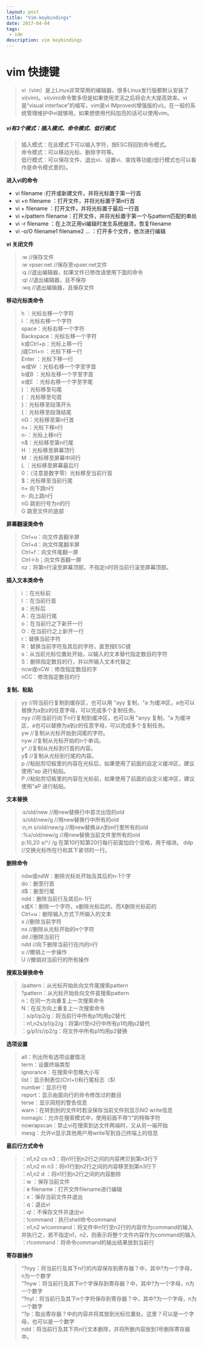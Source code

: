 ```yaml
---
layout: post
title: "Vim-keybindings"
date: 2017-04-04
tags:
 - ide
description: vim keybindings
---
```


# vim 快捷键    

> vi（vim）是上Linux非常常用的编辑器，很多Linux发行版都默认安装了vi(vim)。vi(vim)命令繁多但是如果使用灵活之后将会大大提高效率。vi是“visual interface”的缩写，vim是vi IMproved(增强版的vi)。在一般的系统管理维护中vi就够用，如果想使用代码加亮的话可以使用vim。    

##### vi有3个模式：插入模式、命令模式、低行模式    
> 插入模式：在此模式下可以输入字符，按ESC将回到命令模式。    
命令模式：可以移动光标、删除字符等。    
低行模式：可以保存文件、退出vi、设置vi、查找等功能(低行模式也可以看作是命令模式里的)。    

**进入vi的命令**     
- vi filename :打开或新建文件，并将光标置于第一行首    
- vi +n filename ：打开文件，并将光标置于第n行首    
- vi + filename ：打开文件，并将光标置于最后一行首    
- vi +/pattern filename：打开文件，并将光标置于第一个与pattern匹配的串处    
- vi -r filename ：在上次正用vi编辑时发生系统崩溃，恢复filename    
- vi -o/O filename1 filename2 ... ：打开多个文件，依次进行编辑    

**vi 关闭文件**    
> :w       //保存文件    
:w vpser.net //保存至vpser.net文件    
:q          //退出编辑器，如果文件已修改请使用下面的命令    
:q!        //退出编辑器，且不保存    
:wq         //退出编辑器，且保存文件    

**移动光标类命令**   
> h ：光标左移一个字符   
l ：光标右移一个字符    
space：光标右移一个字符    
Backspace：光标左移一个字符        
k或Ctrl+p：光标上移一行        
j或Ctrl+n ：光标下移一行        
Enter ：光标下移一行        
w或W ：光标右移一个字至字首        
b或B ：光标左移一个字至字首        
e或E ：光标右移一个字至字尾        
) ：光标移至句尾        
( ：光标移至句首        
}：光标移至段落开头        
{：光标移至段落结尾        
nG：光标移至第n行首        
n+：光标下移n行        
n-：光标上移n行        
n$：光标移至第n行尾        
H ：光标移至屏幕顶行    
M ：光标移至屏幕中间行    
L ：光标移至屏幕最后行    
0：（注意是数字零）光标移至当前行首    
$：光标移至当前行尾    
n+ 向下跳n行    
n- 向上跳n行    
nG 跳到行号为n的行    
G  跳至文件的底部    

**屏幕翻滚类命令**  
> Ctrl+u：向文件首翻半屏    
Ctrl+d：向文件尾翻半屏    
Ctrl+f：向文件尾翻一屏    
Ctrl＋b；向文件首翻一屏    
nz：将第n行滚至屏幕顶部，不指定n时将当前行滚至屏幕顶部。    

**插入文本类命令**    
> i ：在光标前    
I ：在当前行首    
a：光标后    
A：在当前行尾    
o：在当前行之下新开一行    
O：在当前行之上新开一行    
r：替换当前字符    
R：替换当前字符及其后的字符，直至按ESC键    
s：从当前光标位置处开始，以输入的文本替代指定数目的字符    
S：删除指定数目的行，并以所输入文本代替之    
ncw或nCW：修改指定数目的字    
nCC：修改指定数目的行    

**复制、粘贴**    
> yy    //将当前行复制到缓存区，也可以用 "ayy 复制，"a 为缓冲区，a也可以替换为a到z的任意字母，可以完成多个复制任务。    
nyy   //将当前行向下n行复制到缓冲区，也可以用 "anyy 复制，"a 为缓冲区，a也可以替换为a到z的任意字母，可以完成多个复制任务。    
yw    //复制从光标开始到词尾的字符。    
nyw   //复制从光标开始的n个单词。    
y^      //复制从光标到行首的内容。      
y$      //复制从光标到行尾的内容。    
p        //粘贴剪切板里的内容在光标后，如果使用了前面的自定义缓冲区，建议使用"ap 进行粘贴。    
P        //粘贴剪切板里的内容在光标前，如果使用了前面的自定义缓冲区，建议使用"aP 进行粘贴。    

**文本替换**    
> :s/old/new      //用new替换行中首次出现的old    
:s/old/new/g         //用new替换行中所有的old    
:n,m s/old/new/g     //用new替换从n到m行里所有的old    
:%s/old/new/g      //用new替换当前文件里所有的old  
p:10,20 s/^/    /g 在第10行知第20行每行前面加四个空格，用于缩进。
ddp //交换光标所在行和其下紧邻的一行。  

**删除命令**    
> ndw或ndW：删除光标处开始及其后的n-1个字    
do：删至行首    
d$：删至行尾    
ndd：删除当前行及其后n-1行    
x或X：删除一个字符，x删除光标后的，而X删除光标前的    
Ctrl+u：删除输入方式下所输入的文本    
x         //删除当前字符    
nx         //删除从光标开始的n个字符    
dd       //删除当前行    
ndd     //向下删除当前行在内的n行    
u        //撤销上一步操作    
U       //撤销对当前行的所有操作    

**搜索及替换命令**    
> /pattern：从光标开始处向文件尾搜索pattern    
?pattern：从光标开始处向文件首搜索pattern    
n：在同一方向重复上一次搜索命令    
N：在反方向上重复上一次搜索命令    
：s/p1/p2/g：将当前行中所有p1均用p2替代    
：n1,n2s/p1/p2/g：将第n1至n2行中所有p1均用p2替代    
：g/p1/s//p2/g：将文件中所有p1均用p2替换    

**选项设置**    
> all：列出所有选项设置情况    
term：设置终端类型    
ignorance：在搜索中忽略大小写    
list：显示制表位(Ctrl+I)和行尾标志（$)    
number：显示行号    
report：显示由面向行的命令修改过的数目    
terse：显示简短的警告信息    
warn：在转到别的文件时若没保存当前文件则显示NO write信息    
nomagic：允许在搜索模式中，使用前面不带“/”的特殊字符    
nowrapscan：禁止vi在搜索到达文件两端时，又从另一端开始    
mesg：允许vi显示其他用户用write写到自己终端上的信息    

**最后行方式命令**    
> ：n1,n2 co n3：将n1行到n2行之间的内容拷贝到第n3行下    
：n1,n2 m n3：将n1行到n2行之间的内容移至到第n3行下    
：n1,n2 d ：将n1行到n2行之间的内容删除    
：w ：保存当前文件    
：e filename：打开文件filename进行编辑    
：x：保存当前文件并退出    
：q：退出vi    
：q!：不保存文件并退出vi    
：!command：执行shell命令command    
：n1,n2 w!command：将文件中n1行至n2行的内容作为command的输入并执行之，若不指定n1，n2，则表示将整个文件内容作为command的输入    
：r!command：将命令command的输出结果放到当前行    

**寄存器操作**    
> “?nyy：将当前行及其下n行的内容保存到寄存器？中，其中?为一个字母，n为一个数字    
“?nyw：将当前行及其下n个字保存到寄存器？中，其中?为一个字母，n为一个数字    
“?nyl：将当前行及其下n个字符保存到寄存器？中，其中?为一个字母，n为一个数字    
“?p：取出寄存器？中的内容并将其放到光标位置处。这里？可以是一个字母，也可以是一个数字    
ndd：将当前行及其下共n行文本删除，并将所删内容放到1号删除寄存器中。  
